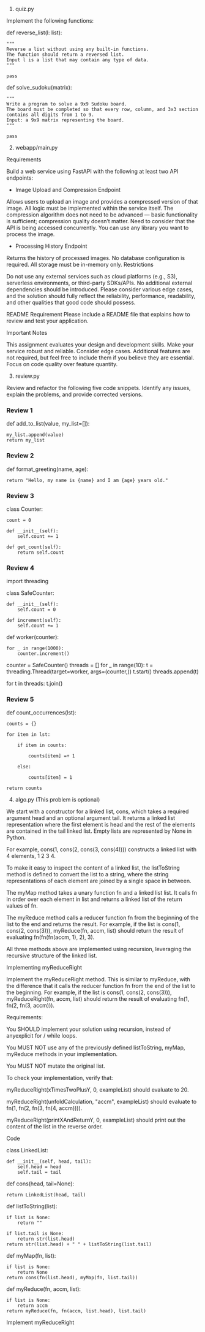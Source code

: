 1. quiz.py

Implement the following functions:

def reverse_list(l: list):

    """
    Reverse a list without using any built-in functions.
    The function should return a reversed list.
    Input l is a list that may contain any type of data.
    """

    pass
 
def solve_sudoku(matrix):

    """
    Write a program to solve a 9x9 Sudoku board.
    The board must be completed so that every row, column, and 3x3 section
    contains all digits from 1 to 9.
    Input: a 9x9 matrix representing the board.
    """

    pass


2. webapp/main.py

Requirements

Build a web service using FastAPI with the following at least two API endpoints:

- Image Upload and Compression Endpoint

Allows users to upload an image and provides a compressed version of that image.
All logic must be implemented within the service itself.
The compression algorithm does not need to be advanced — basic functionality is sufficient; compression quality doesn’t matter.
Need to consider that the API is being accessed concurrently.
You can use any library you want to process the image.

- Processing History Endpoint

Returns the history of processed images.
No database configuration is required.
All storage must be in-memory only.
Restrictions

Do not use any external services such as cloud platforms (e.g., S3), serverless environments, or third-party SDKs/APIs.
No additional external dependencies should be introduced.
Please consider various edge cases, and the solution should fully reflect the reliability, performance, readability, and other qualities that good code should possess.

README Requirement
Please include a README file that explains how to review and test your application.

Important Notes

This assignment evaluates your design and development skills.
Make your service robust and reliable. Consider edge cases.
Additional features are not required, but feel free to include them if you believe they are essential.
Focus on code quality over feature quantity.

3. review.py

Review and refactor the following five code snippets. Identify any issues, explain the problems, and provide corrected versions.

### Review 1
def add_to_list(value, my_list=[]):

    my_list.append(value)
    return my_list


### Review 2
def format_greeting(name, age):

    return "Hello, my name is {name} and I am {age} years old."


### Review 3
class Counter:

    count = 0

    def __init__(self):
        self.count += 1

    def get_count(self):
        return self.count
 
### Review 4
import threading

class SafeCounter:

    def __init__(self):
        self.count = 0

    def increment(self):
        self.count += 1


def worker(counter):

    for _ in range(1000):
        counter.increment()
 
counter = SafeCounter()
threads = []
for _ in range(10):
    t = threading.Thread(target=worker, args=(counter,))
    t.start()
    threads.append(t)
 
for t in threads:
    t.join()


### Review 5

def count_occurrences(lst):

    counts = {}

    for item in lst:

        if item in counts:

            counts[item] =+ 1

        else:

            counts[item] = 1

    return counts


4. algo.py (This problem is optional)


We start with a constructor for a linked list, cons, which takes a required argument head and an optional argument tail. It returns a linked list representation where the first element is head and the rest of the elements are contained in the tail linked list. Empty lists are represented by None in Python.

 

For example, cons(1, cons(2, cons(3, cons(4)))) constructs a linked list with 4 elements, 1 2 3 4.

 

To make it easy to inspect the content of a linked list, the listToString method is defined to convert the list to a string, where the string representations of each element are joined by a single space in between.

 

The myMap method takes a unary function fn and a linked list list. It calls fn in order over each element in list and returns a linked list of the return values of fn.

 

The myReduce method calls a reducer function fn from the beginning of the list to the end and returns the result. For example, if the list is cons(1, cons(2, cons(3))), myReduce(fn, accm, list) should return the result of evaluating fn(fn(fn(accm, 1), 2), 3).

 

All three methods above are implemented using recursion, leveraging the recursive structure of the linked list.

 

Implementing myReduceRight

 

Implement the myReduceRight method. This is similar to myReduce, with the difference that it calls the reducer function fn from the end of the list to the beginning. For example, if the list is cons(1, cons(2, cons(3))), myReduceRight(fn, accm, list) should return the result of evaluating fn(1, fn(2, fn(3, accm))).

 

Requirements:

You SHOULD implement your solution using recursion, instead of anyexplicit for / while loops.

You MUST NOT use any of the previously defined listToString, myMap, myReduce methods in your implementation.

You MUST NOT mutate the original list.

 

To check your implementation, verify that:

myReduceRight(xTimesTwoPlusY, 0, exampleList) should evaluate to 20.

myReduceRight(unfoldCalculation, "accm", exampleList) should evaluate to fn(1, fn(2, fn(3, fn(4, accm)))).

myReduceRight(printXAndReturnY, 0, exampleList) should print out the content of the list in the reverse order.

Code

 

class LinkedList:

    def __init__(self, head, tail):
        self.head = head
        self.tail = tail


def cons(head, tail=None):

    return LinkedList(head, tail)


def listToString(list):

    if list is None:
        return ""

    if list.tail is None:
        return str(list.head)
    return str(list.head) + " " + listToString(list.tail)


def myMap(fn, list):

    if list is None:
        return None
    return cons(fn(list.head), myMap(fn, list.tail))

def myReduce(fn, accm, list):

    if list is None:
        return accm
    return myReduce(fn, fn(accm, list.head), list.tail)

 
Implement myReduceRight

